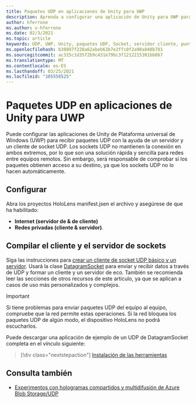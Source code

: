 ```yaml
---
title: Paquetes UDP en aplicaciones de Unity para UWP
description: Aprenda a configurar una aplicación de Unity para UWP para enviar y recibir paquetes UDP a través de una red segura.
author: hferrone
ms.author: v-hferrone
ms.date: 02/3/2021
ms.topic: article
keywords: UDP, UWP, Unity, paquetes UDP, Socket, servidor cliente, punto de conexión, redes, equipo remoto, datagramsocket, ejemplo, .net
ms.openlocfilehash: b38897f228a62abeb63b7e2ffc0f2a98a840b781
ms.sourcegitcommit: ac315c1d35f2b9c431e79bc3f1212215301bb867
ms.translationtype: MT
ms.contentlocale: es-ES
ms.lasthandoff: 03/25/2021
ms.locfileid: "105550525"
---
```

# <a name="udp-packets-in-unity-uwp-apps"></a>Paquetes UDP en aplicaciones de Unity para UWP

Puede configurar las aplicaciones de Unity de Plataforma universal de Windows (UWP) para recibir paquetes UDP con la ayuda de un servidor y un cliente de socket UDP. Los sockets UDP no mantienen la conexión en ambos extremos, por lo que son una solución rápida y sencilla para redes entre equipos remotos. Sin embargo, será responsable de comprobar si los paquetes obtienen acceso a su destino, ya que los sockets UDP no lo hacen automáticamente.

## <a name="setup"></a>Configurar

Abra los proyectos HoloLens manifest.jsen el archivo y asegúrese de que ha habilitado:
* **Internet (servidor de & de cliente)** 
* **Redes privadas (cliente & servidor)**.

## <a name="build-your-socket-client-and-server"></a>Compilar el cliente y el servidor de sockets 

Siga las instrucciones para [crear un cliente de socket UDP básico y un servidor](/windows/uwp/networking/sockets#build-a-basic-udp-socket-client-and-server). Usará la clase [DatagramSocket](/uwp/api/Windows.Networking.Sockets.DatagramSocket) para enviar y recibir datos a través de UDP y formar un cliente y un servidor de eco. También se recomienda leer las secciones de otros recursos de este artículo, ya que se aplican a casos de uso más personalizados y complejos. 

> [!IMPORTANT]
> Si tiene problemas para enviar paquetes UDP del equipo al equipo, compruebe que la red permite estas operaciones. Si la red bloquea los paquetes UDP de algún modo, el dispositivo HoloLens no podrá escucharlos.

Puede descargar una aplicación de ejemplo de un UDP de DatagramSocket completa en el vínculo siguiente:

> [!div class="nextstepaction"]
> [Instalación de las herramientas](/samples/microsoft/windows-universal-samples/datagramsocket/)

## <a name="see-also"></a>Consulta también 
* [Experimentos con hologramas compartidos y multidifusión de Azure Blob Storage/UDP](https://mtaulty.com/2017/12/29/experiments-with-shared-holograms-and-azure-blob-storage-udp-multicasting-part-1/)